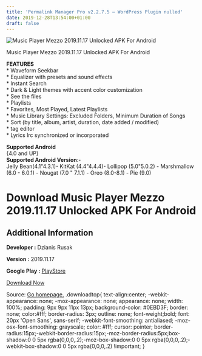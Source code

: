 ```yaml
---
title: 'Permalink Manager Pro v2.2.7.5 – WordPress Plugin nulled'
date: 2019-12-28T13:54:00+01:00
draft: false
---
```


![Music Player Mezzo 2019.11.17 Unlocked APK For Android](https://i0.wp.com/apkhome.net/wp-content/uploads/2019/11/Music-Player-Mezzo-2019.11.17-Unlocked.png "Music Player Mezzo 2019.11.17 Unlocked APK For Android")

  

Music Player Mezzo 2019.11.17 Unlocked APK For Android

**FEATURES**  
\* Waveform Seekbar  
\* Equalizer with presets and sound effects  
\* Instant Search  
\* Dark & Light themes with accent color customization  
\* See the files  
\* Playlists  
\* Favorites, Most Played, Latest Playlists  
\* Music Library Settings: Excluded Folders, Minimum Duration of Songs  
\* Sort (by title, album, artist, duration, date added / modified)  
\* tag editor  
\* Lyrics lrc synchronized or incorporated

**Supported Android**  
{4.0 and UP}  
**Supported Android Version**:-  
Jelly Bean(4.1"4.3.1)- KitKat (4.4"4.4.4)- Lollipop (5.0"5.0.2) - Marshmallow (6.0 - 6.0.1) - Nougat (7.0 " 7.1.1) - Oreo (8.0-8.1) - Pie (9.0)

Download Music Player Mezzo 2019.11.17 Unlocked APK For Android
===============================================================

Additional Information
----------------------

**Developer :** Dzianis Rusak

**Version :** 2019.11.17

**Google Play :** [PlayStore](https://play.google.com/store/apps/details?id=mr.dzianis.music_player)

  

[Download Now](https://store4app.co/post/music-player-mezzo-2019-11-17-unlocked-apk-for-android_1574075469)

  
Source: [Go homepage.](https://store4app.co/post/music-player-mezzo-2019-11-17-unlocked-apk-for-android_1574075469) .downloadtop{ text-align:center; -webkit-appearance: none; -moz-appearance: none; appearance: none; width: 100%; padding: 9px 9px 11px 13px; background-color: #0EBD3F; border: none; color:#fff; border-radius: 3px; outline: none; font-weight;bold; font: 20px 'Open Sans', sans-serif; -webkit-font-smoothing: antialiased; -moz-osx-font-smoothing: grayscale; color: #fff; cursor: pointer; border-radius:15px;-webkit-border-radius:15px;-moz-border-radius:5px;box-shadow:0 0 5px rgba(0,0,0,.2);-moz-box-shadow:0 0 5px rgba(0,0,0,.2);-webkit-box-shadow:0 0 5px rgba(0,0,0,.2) !important; }
